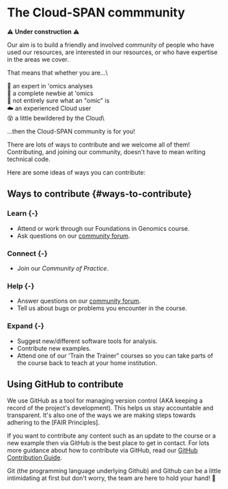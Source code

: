 # The Cloud-SPAN commmunity
⚠️ **Under construction** ⚠️

Our aim is to build a friendly and involved community of people who have used our resources, are interested in our resources, or who have expertise in the areas we cover.

That means that whether you are...\

🧬 an expert in 'omics analyses \
🤔 a complete newbie at 'omics \
🤷 not entirely sure what an "omic" is \
☁️ an experienced Cloud user\
😵 a little bewildered by the Cloud\

...then the Cloud-SPAN community is for you!

There are lots of ways to contribute and we welcome all of them! Contributing, and joining our community, doesn't have to mean writing technical code.

Here are some ideas of ways you can contribute:

## Ways to contribute {#ways-to-contribute}

### Learn {-}
- Attend or work through our Foundations in Genomics course.
- Ask questions on our [community forum]("https://cloudspan.peerboard.com/").

### Connect {-}
- Join our *Community of Practice*.

### Help {-}
- Answer questions on our [community forum]("https://cloudspan.peerboard.com/").
- Tell us about bugs or problems you encounter in the course.

### Expand {-}
- Suggest new/different software tools for analysis.
- Contribute new examples.
- Attend one of our 'Train the Trainer" courses so you can take parts of the course back to teach at your home institution.

## Using GitHub to contribute
We use GitHub as a tool for managing version control (AKA keeping a record of the project's development). This helps us stay accountable and transparent. It's also one of the ways we are making steps towards adhering to the [FAIR Principles].

If you want to contribute any content such as an update to the course or a new example then via GitHub is the best place to get in contact. For lots more guidance about how to contribute via GitHub, read our [GitHub Contribution Guide](https://github.com/Cloud-SPAN/CloudSPAN-handbook/blob/main/CONTRIBUTING.md).

Git (the programming language underlying Github) and Github can be a little intimidating at first but don't worry, the team are here to hold your hand! 🤝
